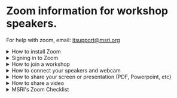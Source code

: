# Zoom information for workshop speakers. 
For help with zoom, email: itsupport@msri.org 

<details>
 <summary> How to install Zoom </summary>

 ## Installing Zoom
 1. [Download Zoom](https://zoom.us/download)
 1. Follow the instructions on the screen to install Zoom. 
 1. Once Zoom is installed you're ready to join the workshop. You should see this screen:![Zoom Login](https://s3-us-west-1.amazonaws.com/msri.org/computing/zoom-login.png)
 


</details>

<details>
 <summary> Signing in to Zoom </summary>
 If you already have a zoom account associated with your email address you used at MSRI, you can sign in to that account. MSRI will invite you to be one of our "panelists". Panelists are the "zoom speak" for workshop presenters. 

 If you do not have a zoom account, you will need to create one. After installing zoom. You can click "Sign Up Free" at the bottom of the Sign In Window: ![Zoom Login](https://s3-us-west-1.amazonaws.com/msri.org/computing/zoom-login.png)

 ### Please remember your login and password after signing up. 
</details>

<details>
 <summary> How to join a workshop </summary>
 
 ### This assumes you have already installed and signed in to Zoom. 
 
 1. Click on the meeting link:[MSRI Workshop Zoom](https://msri.zoom.us/j/95858105609)
 1. Zoom will open automatically and drop you into the meeting. The next step will be to configure your webcam and microphone. Those options will appear on the page as soon as you click the link above. 

</details>


<details>
 <summary> How to connect your speakers and webcam</summary>

 1. This assumes you have already joined the workshop meeting by clicking the: [MSRI Workshop Zoom](https://msri.zoom.us/j/226801541) 
 1. choose "join with Computer Audio", or "via Phone". If you suspect your internet connection is unstable, we recommend dialing in via phone. In this example, we use the computer audio. ![Zoom audio](https://s3-us-west-1.amazonaws.com/msri.org/computing/zoom-workshop-audio-Capture.PNG)
 1. Please mute upon entry by clicking the mute button in the bottom left. ![Zoom Mute](https://s3-us-west-1.amazonaws.com/msri.org/computing/zoom-mute.PNG) We recommend staying muted until you wish to speak. You can toggle this button again to unmute. 
 1. To start your webcam, click the "start video" button next to the Mute/UnMute button: ![Start Video](https://s3-us-west-1.amazonaws.com/msri.org/computing/start-video.PNG)

</details>


<details>
 <summary>How to share your screen or presentation (PDF, Powerpoint, etc)</summary>

1. This assumes you have downloaded and installed zoom. You also joined the meeting and successfully connected your camera and microphone.
1. Other options besides the camera and microphone appear at the bottom of the screen after joining. ![Zoom Options](https://s3-us-west-1.amazonaws.com/msri.org/computing/zoom-options-bottom-screen-Capture.PNG)
1. To share your screen, presentation or other applications on your computer. You can click the "Share" option. You will be presented with a variety of choices.

![Share Screens](https://s3-us-west-1.amazonaws.com/msri.org/computing/zoom-share-screen-Capture.PNG)

You can share your entire screen by clicking the "Screen" window. Or you may share just a single application. For example, if you created your presentation in TeX with Beamer and you wanted to share the resulting PDF (assuming it was opened), you could select the PDF window as shown here:![Zoom Sharing application](https://s3-us-west-1.amazonaws.com/msri.org/computing/zoom-sharing-application.PNG)  

### Click "Share" when you have selected which screen you wish to share.

</details>

<details>
 <summary>How to share a video</summary>
 
 Sharing video is the same process is Zoom.

1. Open the video in the video player you wish to share. In this example we used VLC.  
1. Click "Share Screen".
![Zoom video](https://s3-us-west-1.amazonaws.com/msri.org/computing/zoom-share-video.png)
1. You will see the video in the list of window options. Choose the video and also be sure to check "Share Computer Sound" at the bottom left. 
1. Click share once you are ready to share. 
1. Once shared, you can play the video for all participants to hear. 
 </details>

<details>
 <summary> MSRI's Zoom Checklist</summary>

- [ ] Install and open Zoom. 
- [ ] Test your sound using the zoom sound test meeting: [JOIN ZOOM TEST MEETING](https://zoom.us/test)
- [ ] Ensure your lighting is appropriate (no shadows, no backlighting from windows, etc)
- [ ] Ensure the audience can see your chalkboard. 
- [ ] Review and practice sharing the resources (screen sharing, video sharing, presentation sharing, etc)
- [ ] Try to join from a wired connection where possible. 
- [ ] Be sure your know the meeting ID you plan to join. For workshops, that information will be [available here](https://www.msri.org/web/msri/scientific/workshops).

</details>




